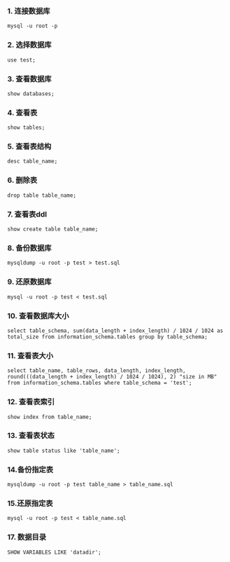 ### 1. 连接数据库
```shell
mysql -u root -p
```

### 2. 选择数据库
```shell
use test;
```

### 3. 查看数据库
```shell
show databases;
```

### 4. 查看表
```shell
show tables;
```

### 5. 查看表结构
```shell
desc table_name;
```
### 6. 删除表
```shell
drop table table_name;
```

### 7. 查看表ddl
```shell
show create table table_name;
```

### 8. 备份数据库
```shell
mysqldump -u root -p test > test.sql
```

### 9. 还原数据库
```shell
mysql -u root -p test < test.sql
```

### 10. 查看数据库大小
```shell
select table_schema, sum(data_length + index_length) / 1024 / 1024 as total_size from information_schema.tables group by table_schema;
```

### 11. 查看表大小
```shell
select table_name, table_rows, data_length, index_length, round(((data_length + index_length) / 1024 / 1024), 2) "size in MB" from information_schema.tables where table_schema = 'test';
```

### 12. 查看表索引
```shell
show index from table_name;
```

### 13. 查看表状态
```shell
show table status like 'table_name';
```

### 14.备份指定表
```shell
mysqldump -u root -p test table_name > table_name.sql
```

### 15.还原指定表
```shell
mysql -u root -p test < table_name.sql
```

### 17. 数据目录
```shell
SHOW VARIABLES LIKE 'datadir';
```